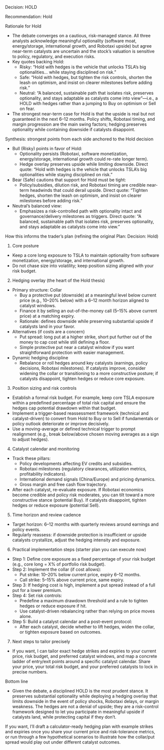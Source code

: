 Decision: HOLD

Recommendation: Hold

Rationale for Hold
- The debate converges on a cautious, risk-managed stance. All three analysts acknowledge meaningful optionality (software moat, energy/storage, international growth, and Robotaxi upside) but agree near-term catalysts are uncertain and the stock’s valuation is sensitive to policy, regulatory, and execution risks.
- Key quotes backing Hold:
  - Risky: “Hold with hedges is the vehicle that unlocks TSLA’s big optionalities… while staying disciplined on risk.”
  - Safe: “Hold with hedges, but tighten the risk controls, shorten the leash on optimism, and insist on clearer milestones before adding risk.”
  - Neutral: “A balanced, sustainable path that isolates risk, preserves optionality, and stays adaptable as catalysts come into view”—i.e., a HOLD with hedges rather than a jumping to Buy on optimism or Sell on fear.
- The strongest near-term case for Hold is that the upside is real but not guaranteed in the next 6–12 months. Policy shifts, Robotaxi timing, and margin progression are the main swing factors; hedging preserves optionality while containing downside if catalysts disappoint.

Synthesis: strongest points from each side anchored to the Hold decision
- Bull (Risky) points in favor of Hold:
  - Optionality persists (Robotaxi, software monetization, energy/storage, international growth could re-rate longer term).
  - Hedge overlay preserves upside while limiting downside.
  Direct quote: “Hold with hedges is the vehicle that unlocks TSLA’s big optionalities while staying disciplined on risk.”
- Bear (Safe) cautions that support for Hold must be tight:
  - Policy/subsidies, dilution risk, and Robotaxi timing are credible near-term headwinds that could derail upside.
  Direct quote: “Tighten hedges, shorten the leash on optimism, and insist on clearer milestones before adding risk.”
- Neutral’s balanced view:
  - Emphasizes a risk-controlled path with optionality intact and governance/delivery milestones as triggers.
  Direct quote: “A balanced, sustainable path that isolates risk, preserves optionality, and stays adaptable as catalysts come into view.”

How this informs the trader’s plan (refining the original Plan: Decision: Hold)
1) Core posture
- Keep a core long exposure to TSLA to maintain optionality from software monetization, energy/storage, and international growth.
- Do not chase size into volatility; keep position sizing aligned with your risk budget.

2) Hedging overlay (the heart of the Hold thesis)
- Primary structure: Collar
  - Buy a protective put (downside) at a meaningful level below current price (e.g., 10–20% below) with a 6–12 month horizon aligned to catalyst windows.
  - Finance it by selling an out-of-the-money call (5–15% above current price) at a matching expiry.
  - Rationale: defines downside while preserving substantial upside if catalysts land in your favor.
- Alternatives (if costs are a concern)
  - Put spread: long put at a higher strike, short put further out of the money to cap cost while still defining a floor.
  - Simple protective put near a catalyst window if you want straightforward protection with easier management.
- Dynamic hedging discipline
  - Rebalance or roll hedges around key catalysts (earnings, policy decisions, Robotaxi milestones). If catalysts improve, consider widening the collar or transitioning to a more constructive posture; if catalysts disappoint, tighten hedges or reduce core exposure.

3) Position sizing and risk controls
- Establish a formal risk budget. For example, keep core TSLA exposure within a predefined percentage of total risk capital and ensure the hedges cap potential drawdown within that budget.
- Implement a trigger-based reassessment framework (technical and catalyst-driven) to convert from Hold to Buy or to Sell if fundamentals or policy outlook deteriorate or improve decisively.
- Use a moving-average or defined technical trigger to prompt realignment (e.g., break below/above chosen moving averages as a sign to adjust hedges).

4) Catalyst calendar and monitoring
- Track these pillars:
  - Policy developments affecting EV credits and subsidies.
  - Robotaxi milestones (regulatory clearances, utilization metrics, profitability indicators).
  - International demand signals (China/Europe) and pricing dynamics.
  - Gross margin and free cash flow trajectory.
- After each catalyst, re-evaluate exposure. If Robotaxi economics become credible and policy risk moderates, you can tilt toward a more constructive stance (potential Buy). If catalysts disappoint, tighten hedges or reduce exposure (potential Sell).

5) Time horizon and review cadence
- Target horizon: 6–12 months with quarterly reviews around earnings and policy events.
- Regularly reassess: if downside protection is insufficient or upside catalysts crystallize, adjust the hedging intensity and exposure.

6) Practical implementation steps (starter plan you can execute now)
- Step 1: Define core exposure as a fixed percentage of your risk budget (e.g., core long = X% of portfolio risk budget).
- Step 2: Implement the collar (if cost allows):
  - Put strike: 10–20% below current price, expiry 6–12 months.
  - Call strike: 5–15% above current price, same expiry.
- Step 3: If hedging cost is high, implement a put spread instead of a full put for a lower premium.
- Step 4: Set risk controls:
  - Predefine a maximum drawdown threshold and a rule to tighten hedges or reduce exposure if hit.
  - Use catalyst-driven rebalancing rather than relying on price moves alone.
- Step 5: Build a catalyst calendar and a post-event protocol:
  - After each catalyst, decide whether to lift hedges, widen the collar, or tighten exposure based on outcomes.

7) Next steps to tailor precisely
- If you want, I can tailor exact hedge strikes and expiries to your current price, risk budget, and preferred catalyst windows, and map a concrete ladder of entry/exit points around a specific catalyst calendar. Share your price, your total risk budget, and your preferred catalysts to lock in precise numbers.

Bottom line
- Given the debate, a disciplined HOLD is the most prudent stance. It preserves substantial optionality while deploying a hedging overlay that limits downside in the event of policy shocks, Robotaxi delays, or margin weakness. The hedges are not a denial of upside; they are a risk-control framework designed to let you participate in meaningful upside if catalysts land, while protecting capital if they don’t.

If you want, I’ll draft a calculator-ready hedging plan with example strikes and expiries once you share your current price and risk-tolerance metrics, or run through a few hypothetical scenarios to illustrate how the collar/put spread would play out under different catalyst outcomes.